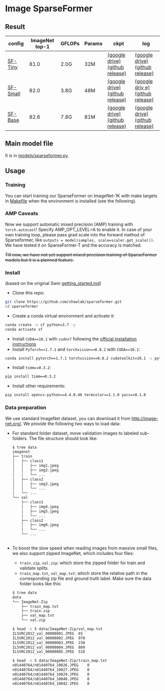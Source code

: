 # Image SparseFormer

## Result
| config                                    | ImageNet top-1 | GFLOPs | Params | ckpt   | log |
|-------------------------------------------|----------------|--------|--------|--------|-----|
| [SF-Tiny](./configs/sparseformer_t.yaml)  | 81.0           | 2.0G   | 32M    | [(google drive)](https://drive.google.com/file/d/1ldsK-8ZaJ0vz1uzGzXAmJGnAwvTe0Kcl/view?usp=drive_link) <br> [(github release)](https://github.com/showlab/sparseformer/releases/download/v1.0.0-imagenet/sparseformer_t_imagenet1k.pth) | [(google drive)](https://drive.google.com/file/d/1_ZSiv3nnipuESOT7uIMJ3qh2NxIGi22d/view?usp=drive_link) <br> [(github release)](https://github.com/showlab/sparseformer/releases/download/v1.0.0-imagenet/sparseformer_t_a100_amp.txt) |
| [SF-Small](./configs/sparseformer_s.yaml) | 82.0           | 3.8G   | 48M    | [(google drive)](https://drive.google.com/file/d/1YqzEeMWdg9VQUunj_d6M0NWlTqfdxRC2/view?usp=drive_link) <br> [(github release)](https://github.com/showlab/sparseformer/releases/download/v1.0.0-imagenet/sparseformer_s_imagenet1k.pth) | [(google driv e)](https://drive.google.com/file/d/1dltCAXE3lxiFb3WKooAJVXhCDXztQczc/view?usp=drive_link) <br> [(github release)](https://github.com/showlab/sparseformer/releases/download/v1.0.0-imagenet/sparseformer_s_a100_amp.txt) |
| [SF-Base](./configs/sparseformer_b.yaml)  | 82.6           | 7.8G   | 81M    | [(google drive)](https://drive.google.com/file/d/1Ko_lBXnX_fWDh5b9lkwEEvYIt11Q5pOD/view?usp=drive_link) <br> [(github release)](https://github.com/showlab/sparseformer/releases/download/v1.0.0-imagenet/sparseformer_b_imagenet1k.pth) | [(google drive)](https://drive.google.com/file/d/1LSaHYG5MrVSLXF2xcwwPhrdnWEqfjrV6/view?usp=drive_link) <br> [(github release)](https://github.com/showlab/sparseformer/releases/download/v1.0.0-imagenet/sparseformer_b_a100_fp32.txt) |
## Main model file
It is in [models/sparseformer.py](./models/sparseformer.py).
## Usage
### Training
You can start training our SparseFormer on ImageNet-1K with make targets in [Makefile](./Makefile) when the environment is installed (see the following).

### AMP Caveats
Now we support automatic mixed precision (AMP) training with `torch.autocast`! Specify AMP_OPT_LEVEL=A to enable it. In case of your own training loop, please pass grad scale into the forward method of Sparseformer, like `outputs = model(samples, scale=scaler.get_scale())`. We have tested it on SparseFormer-T and the accuracy is matched.

~~Till now, we have not yet support mixed precision training of SparseFormer models but it is a planned feature.~~

### Install
(based on the original Swin [getting_started.md](https://github.com/microsoft/Swin-Transformer/blob/main/get_started.md))

- Clone this repo:

```bash
git clone https://github.com/showlab/sparseformer.git
cd sparseformer
```

- Create a conda virtual environment and activate it:

```bash
conda create -n sf python=3.7 -y
conda activate sf
```

- Install `CUDA==10.1` with `cudnn7` following
  the [official installation instructions](https://docs.nvidia.com/cuda/cuda-installation-guide-linux/index.html)
- Install `PyTorch==1.7.1` and `torchvision==0.8.2` with `CUDA==10.1`:

```bash
conda install pytorch==1.7.1 torchvision==0.8.2 cudatoolkit=10.1 -c pytorch
```

- Install `timm==0.3.2`:

```bash
pip install timm==0.3.2
```

- Install other requirements:

```bash
pip install opencv-python==4.4.0.46 termcolor==1.1.0 yacs==0.1.8
```

### Data preparation

We use standard ImageNet dataset, you can download it from http://image-net.org/. We provide the following two ways to
load data:

- For standard folder dataset, move validation images to labeled sub-folders. The file structure should look like:
  ```bash
  $ tree data
  imagenet
  ├── train
  │   ├── class1
  │   │   ├── img1.jpeg
  │   │   ├── img2.jpeg
  │   │   └── ...
  │   ├── class2
  │   │   ├── img3.jpeg
  │   │   └── ...
  │   └── ...
  └── val
      ├── class1
      │   ├── img4.jpeg
      │   ├── img5.jpeg
      │   └── ...
      ├── class2
      │   ├── img6.jpeg
      │   └── ...
      └── ...
 
  ```
- To boost the slow speed when reading images from massive small files, we also support zipped ImageNet, which includes
  four files:
    - `train.zip`, `val.zip`: which store the zipped folder for train and validate splits.
    - `train_map.txt`, `val_map.txt`: which store the relative path in the corresponding zip file and ground truth
      label. Make sure the data folder looks like this:

  ```bash
  $ tree data
  data
  └── ImageNet-Zip
      ├── train_map.txt
      ├── train.zip
      ├── val_map.txt
      └── val.zip
  
  $ head -n 5 data/ImageNet-Zip/val_map.txt
  ILSVRC2012_val_00000001.JPEG	65
  ILSVRC2012_val_00000002.JPEG	970
  ILSVRC2012_val_00000003.JPEG	230
  ILSVRC2012_val_00000004.JPEG	809
  ILSVRC2012_val_00000005.JPEG	516
  
  $ head -n 5 data/ImageNet-Zip/train_map.txt
  n01440764/n01440764_10026.JPEG	0
  n01440764/n01440764_10027.JPEG	0
  n01440764/n01440764_10029.JPEG	0
  n01440764/n01440764_10040.JPEG	0
  n01440764/n01440764_10042.JPEG	0
  ```

